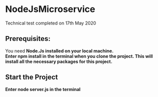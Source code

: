 # NodeJsMicroservice
Technical test completed on 17th May 2020

## Prerequisites:
You need <b>Node.Js<b> installed on your local machine. </br>
Enter <b>npm install<b> in the terminal when you clone the project. This will install all the necessary packages for this project.

## Start the Project
Enter <b>node server.js<b> in the terminal
